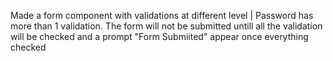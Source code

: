 Made a form component with validations at different level | Password has more than 1 validation. The form will not be submitted untill all the validation will be checked and a prompt "Form Submiited" appear once everything checked
